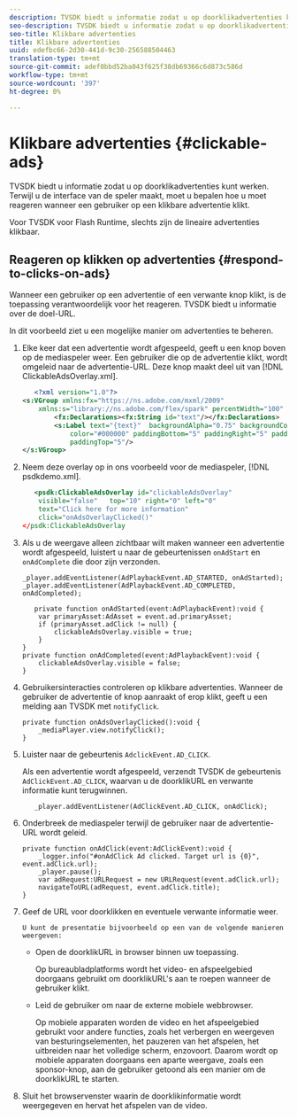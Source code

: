 ```yaml
---
description: TVSDK biedt u informatie zodat u op doorklikadvertenties kunt werken. Terwijl u de interface van de speler maakt, moet u bepalen hoe u moet reageren wanneer een gebruiker op een klikbare advertentie klikt.
seo-description: TVSDK biedt u informatie zodat u op doorklikadvertenties kunt werken. Terwijl u de interface van de speler maakt, moet u bepalen hoe u moet reageren wanneer een gebruiker op een klikbare advertentie klikt.
seo-title: Klikbare advertenties
title: Klikbare advertenties
uuid: edefbc66-2d30-441d-9c30-256588504463
translation-type: tm+mt
source-git-commit: adef0bbd52ba043f625f38db69366c6d873c586d
workflow-type: tm+mt
source-wordcount: '397'
ht-degree: 0%

---
```



# Klikbare advertenties {#clickable-ads}

TVSDK biedt u informatie zodat u op doorklikadvertenties kunt werken. Terwijl u de interface van de speler maakt, moet u bepalen hoe u moet reageren wanneer een gebruiker op een klikbare advertentie klikt.

Voor TVSDK voor Flash Runtime, slechts zijn de lineaire advertenties klikbaar.

## Reageren op klikken op advertenties {#respond-to-clicks-on-ads}

Wanneer een gebruiker op een advertentie of een verwante knop klikt, is de toepassing verantwoordelijk voor het reageren. TVSDK biedt u informatie over de doel-URL.

In dit voorbeeld ziet u een mogelijke manier om advertenties te beheren.

1. Elke keer dat een advertentie wordt afgespeeld, geeft u een knop boven op de mediaspeler weer. Een gebruiker die op de advertentie klikt, wordt omgeleid naar de advertentie-URL. Deze knop maakt deel uit van [!DNL ClickableAdsOverlay.xml].

   ```xml
      <?xml version="1.0"?> 
   <s:VGroup xmlns:fx="https://ns.adobe.com/mxml/2009"  
       xmlns:s="library://ns.adobe.com/flex/spark" percentWidth="100" horizontalAlign="center">     
           <fx:Declarations><fx:String id="text"/></fx:Declarations> 
           <s:Label text="{text}"  backgroundAlpha="0.75" backgroundColor="#DEDEDE"  
               color="#000000" paddingBottom="5" paddingRight="5" paddingLeft="5"  
               paddingTop="5"/> 
   </s:VGroup>
   ```

1. Neem deze overlay op in ons voorbeeld voor de mediaspeler, [!DNL psdkdemo.xml].

   ```xml
      <psdk:ClickableAdsOverlay id="clickableAdsOverlay"  
       visible="false"   top="10" right="0" left="0"  
       text="Click here for more information"   
       click="onAdsOverlayClicked()" 
   </psdk:ClickableAdsOverlay
   ```

1. Als u de weergave alleen zichtbaar wilt maken wanneer een advertentie wordt afgespeeld, luistert u naar de gebeurtenissen `onAdStart` en `onAdComplete` die door zijn verzonden.

   ```
   _player.addEventListener(AdPlaybackEvent.AD_STARTED, onAdStarted); 
   _player.addEventListener(AdPlaybackEvent.AD_COMPLETED, onAdCompleted); 
   ```

   ```
      private function onAdStarted(event:AdPlaybackEvent):void { 
       var primaryAsset:AdAsset = event.ad.primaryAsset; 
       if (primaryAsset.adClick != null) { 
           clickableAdsOverlay.visible = true;  
       } 
   } 
   private function onAdCompleted(event:AdPlaybackEvent):void { 
       clickableAdsOverlay.visible = false; 
   }
   ```

1. Gebruikersinteracties controleren op klikbare advertenties. Wanneer de gebruiker de advertentie of knop aanraakt of erop klikt, geeft u een melding aan TVSDK met `notifyClick`.

   ```
   private function onAdsOverlayClicked():void {     
       _mediaPlayer.view.notifyClick(); 
   }
   ```

1. Luister naar de gebeurtenis `AdclickEvent.AD_CLICK`.

   Als een advertentie wordt afgespeeld, verzendt TVSDK de gebeurtenis `AdClickEvent.AD_CLICK`, waarvan u de doorklikURL en verwante informatie kunt terugwinnen.

   ```
      _player.addEventListener(AdClickEvent.AD_CLICK, onAdClick);
   ```

1. Onderbreek de mediaspeler terwijl de gebruiker naar de advertentie-URL wordt geleid.

   ```
   private function onAdClick(event:AdClickEvent):void { 
       _logger.info("#onAdClick Ad clicked. Target url is {0}", event.adClick.url);  
       _player.pause(); 
       var adRequest:URLRequest = new URLRequest(event.adClick.url); 
       navigateToURL(adRequest, event.adClick.title); 
   }
   ```

1. Geef de URL voor doorklikken en eventuele verwante informatie weer.

       U kunt de presentatie bijvoorbeeld op een van de volgende manieren weergeven:
   
   * Open de doorklikURL in browser binnen uw toepassing.

      Op bureaubladplatforms wordt het video- en afspeelgebied doorgaans gebruikt om doorklikURL&#39;s aan te roepen wanneer de gebruiker klikt.
   * Leid de gebruiker om naar de externe mobiele webbrowser.

      Op mobiele apparaten worden de video en het afspeelgebied gebruikt voor andere functies, zoals het verbergen en weergeven van besturingselementen, het pauzeren van het afspelen, het uitbreiden naar het volledige scherm, enzovoort. Daarom wordt op mobiele apparaten doorgaans een aparte weergave, zoals een sponsor-knop, aan de gebruiker getoond als een manier om de doorklikURL te starten.

1. Sluit het browservenster waarin de doorklikinformatie wordt weergegeven en hervat het afspelen van de video.
